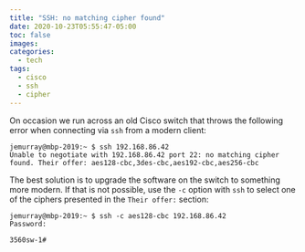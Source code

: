 ```yaml
---
title: "SSH: no matching cipher found"
date: 2020-10-23T05:55:47-05:00
toc: false
images:
categories:
  - tech
tags: 
  - cisco
  - ssh
  - cipher
---
```


On occasion we run across an old Cisco switch that throws the following error when connecting via `ssh` from a modern client:

```
jemurray@mbp-2019:~ $ ssh 192.168.86.42
Unable to negotiate with 192.168.86.42 port 22: no matching cipher found. Their offer: aes128-cbc,3des-cbc,aes192-cbc,aes256-cbc
```

The best solution is to upgrade the software on the switch to something more modern.  If that is not possible, use the `-c` option with `ssh` to select one of the ciphers presented in the `Their offer:` section:

```
jemurray@mbp-2019:~ $ ssh -c aes128-cbc 192.168.86.42
Password:

3560sw-1#
```

